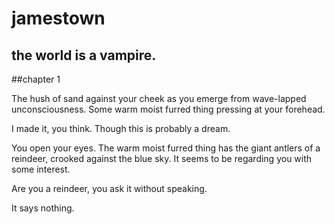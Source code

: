 
jamestown 
=========

the world is a vampire.
-----------

##chapter 1

The hush of sand against your cheek as you emerge from wave-lapped unconsciousness. 
Some warm moist furred thing pressing at your forehead.  

I made it, you think. Though this is probably a dream.  

You open your eyes. The warm moist furred thing has the giant antlers of a reindeer, crooked against the blue sky. It seems to be regarding you with some interest.  

Are you a reindeer, you ask it without speaking.  

It says nothing.